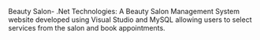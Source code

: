 Beauty Salon- .Net Technologies: A Beauty Salon Management System website developed using Visual Studio and MySQL 
allowing users to select services from the salon and book appointments.
